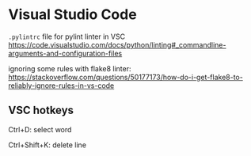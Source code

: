 # Visual Studio Code

`.pylintrc` file for pylint linter in VSC
<https://code.visualstudio.com/docs/python/linting#_commandline-arguments-and-configuration-files>

ignoring some rules with flake8 linter:
<https://stackoverflow.com/questions/50177173/how-do-i-get-flake8-to-reliably-ignore-rules-in-vs-code>

## VSC hotkeys

Ctrl+D: select word

Ctrl+Shift+K: delete line
